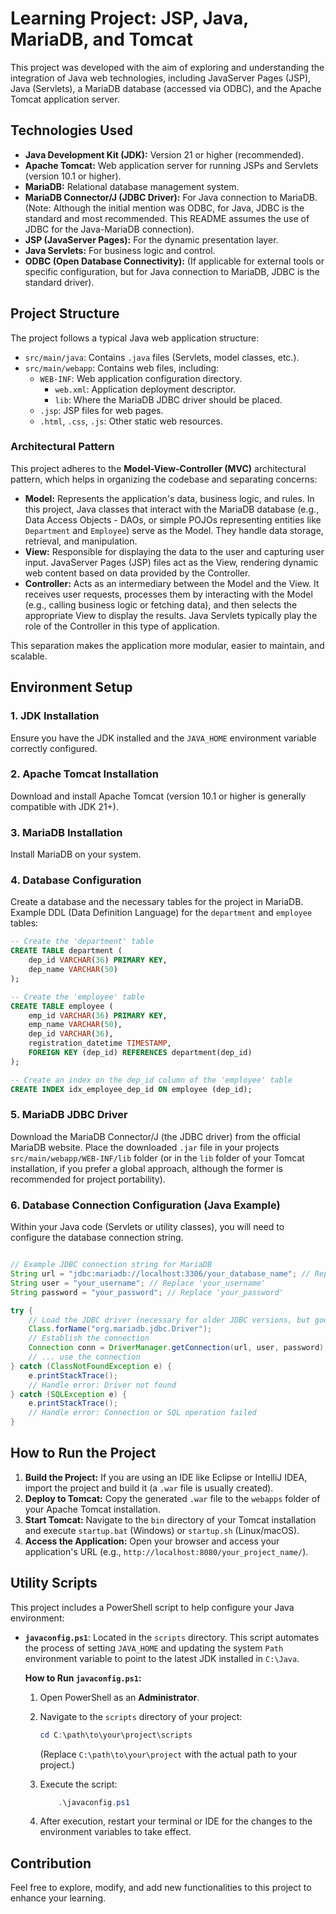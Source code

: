 # Learning Project: JSP, Java, MariaDB, and Tomcat

This project was developed with the aim of exploring and understanding the integration of Java web technologies, including JavaServer Pages (JSP), Java (Servlets), a MariaDB database (accessed via ODBC), and the Apache Tomcat application server.

## Technologies Used

* **Java Development Kit (JDK):** Version 21 or higher (recommended).
* **Apache Tomcat:** Web application server for running JSPs and Servlets (version 10.1 or higher).
* **MariaDB:** Relational database management system.
* **MariaDB Connector/J (JDBC Driver):** For Java connection to MariaDB. (Note: Although the initial mention was ODBC, for Java, JDBC is the standard and most recommended. This README assumes the use of JDBC for the Java-MariaDB connection).
* **JSP (JavaServer Pages):** For the dynamic presentation layer.
* **Java Servlets:** For business logic and control.
* **ODBC (Open Database Connectivity):** (If applicable for external tools or specific configuration, but for Java connection to MariaDB, JDBC is the standard driver).

## Project Structure

The project follows a typical Java web application structure:

* `src/main/java`: Contains `.java` files (Servlets, model classes, etc.).
* `src/main/webapp`: Contains web files, including:
    * `WEB-INF`: Web application configuration directory.
        * `web.xml`: Application deployment descriptor.
        * `lib`: Where the MariaDB JDBC driver should be placed.
    * `.jsp`: JSP files for web pages.
    * `.html`, `.css`, `.js`: Other static web resources.

### Architectural Pattern

This project adheres to the **Model-View-Controller (MVC)** architectural pattern, which helps in organizing the codebase and separating concerns:

* **Model:** Represents the application's data, business logic, and rules. In this project, Java classes that interact with the MariaDB database (e.g., Data Access Objects - DAOs, or simple POJOs representing entities like `Department` and `Employee`) serve as the Model. They handle data storage, retrieval, and manipulation.
* **View:** Responsible for displaying the data to the user and capturing user input. JavaServer Pages (JSP) files act as the View, rendering dynamic web content based on data provided by the Controller.
* **Controller:** Acts as an intermediary between the Model and the View. It receives user requests, processes them by interacting with the Model (e.g., calling business logic or fetching data), and then selects the appropriate View to display the results. Java Servlets typically play the role of the Controller in this type of application.

This separation makes the application more modular, easier to maintain, and scalable.

## Environment Setup

### 1. JDK Installation

Ensure you have the JDK installed and the `JAVA_HOME` environment variable correctly configured.

### 2. Apache Tomcat Installation

Download and install Apache Tomcat (version 10.1 or higher is generally compatible with JDK 21+).

### 3. MariaDB Installation

Install MariaDB on your system.

### 4. Database Configuration

Create a database and the necessary tables for the project in MariaDB. Example DDL (Data Definition Language) for the `department` and `employee` tables:

```sql
-- Create the 'department' table
CREATE TABLE department (
    dep_id VARCHAR(36) PRIMARY KEY,
    dep_name VARCHAR(50)
);

-- Create the 'employee' table
CREATE TABLE employee (
    emp_id VARCHAR(36) PRIMARY KEY,
    emp_name VARCHAR(50),
    dep_id VARCHAR(36),
    registration_datetime TIMESTAMP,
    FOREIGN KEY (dep_id) REFERENCES department(dep_id)
);

-- Create an index on the dep_id column of the 'employee' table
CREATE INDEX idx_employee_dep_id ON employee (dep_id);
```

### 5. MariaDB JDBC Driver

Download the MariaDB Connector/J (the JDBC driver) from the official MariaDB website. Place the downloaded `.jar` file in your projects `src/main/webapp/WEB-INF/lib` folder (or in the `lib` folder of your Tomcat installation, if you prefer a global approach, although the former is recommended for project portability).

### 6. Database Connection Configuration (Java Example)

Within your Java code (Servlets or utility classes), you will need to configure the database connection string.

```java

// Example JDBC connection string for MariaDB
String url = "jdbc:mariadb://localhost:3306/your_database_name"; // Replace 'your_database_name'
String user = "your_username"; // Replace 'your_username'
String password = "your_password"; // Replace 'your_password'

try {
    // Load the JDBC driver (necessary for older JDBC versions, but good practice)
    Class.forName("org.mariadb.jdbc.Driver");
    // Establish the connection
    Connection conn = DriverManager.getConnection(url, user, password);
    // ... use the connection
} catch (ClassNotFoundException e) {
    e.printStackTrace();
    // Handle error: Driver not found
} catch (SQLException e) {
    e.printStackTrace();
    // Handle error: Connection or SQL operation failed
}
```

## How to Run the Project

1.  **Build the Project:** If you are using an IDE like Eclipse or IntelliJ IDEA, import the project and build it (a `.war` file is usually created).
2.  **Deploy to Tomcat:** Copy the generated `.war` file to the `webapps` folder of your Apache Tomcat installation.
3.  **Start Tomcat:** Navigate to the `bin` directory of your Tomcat installation and execute `startup.bat` (Windows) or `startup.sh` (Linux/macOS).
4.  **Access the Application:** Open your browser and access your application's URL (e.g., `http://localhost:8080/your_project_name/`).

## Utility Scripts

This project includes a PowerShell script to help configure your Java environment:

* **`javaconfig.ps1`**: Located in the `scripts` directory. This script automates the process of setting `JAVA_HOME` and updating the system `Path` environment variable to point to the latest JDK installed in `C:\Java`.

    **How to Run `javaconfig.ps1`:**

    1.  Open PowerShell as an **Administrator**.
    2.  Navigate to the `scripts` directory of your project:

        ```powershell
        cd C:\path\to\your\project\scripts
        ```

        (Replace `C:\path\to\your\project` with the actual path to your project.)
    3. Execute the script:
        ```powershell
            .\javaconfig.ps1
        ```
    4. After execution, restart your terminal or IDE for the changes to the environment variables to take effect.

## Contribution

Feel free to explore, modify, and add new functionalities to this project to enhance your learning.